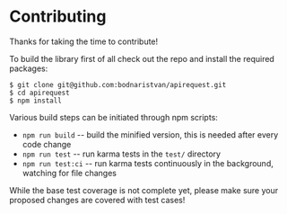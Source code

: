 # Contributing

Thanks for taking the time to contribute!

To build the library first of all check out the repo and install the required packages:
```shell
$ git clone git@github.com:bodnaristvan/apirequest.git
$ cd apirequest
$ npm install
```
Various build steps can be initiated through npm scripts:
* `npm run build` -- build the minified version, this is needed after every code change
* `npm run test` -- run karma tests in the `test/` directory
* `npm run test:ci` -- run karma tests continuously in the background, watching for file changes

While the base test coverage is not complete yet, please make sure your  proposed changes are covered with test cases!
